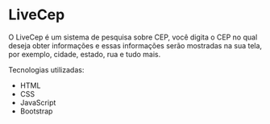 # LiveCep
O LiveCep é um sistema de pesquisa sobre CEP, você digita o CEP no qual deseja obter informações e essas informações serão mostradas na sua tela, por exemplo, cidade, estado, rua e tudo mais.

Tecnologias utilizadas:
- HTML
- CSS
- JavaScript
- Bootstrap
